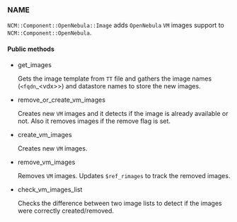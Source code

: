 
### NAME

`NCM::Component::OpenNebula::Image` adds `OpenNebula` `VM` images
support to `NCM::Component::OpenNebula`.

#### Public methods

- get\_images

    Gets the image template from `TT` file
    and gathers the image names (`<fqdn`\_&lt;vdx>>)
    and datastore names to store the new images.

- remove\_or\_create\_vm\_images

    Creates new `VM` images and it detects if the image is
    already available or not.
    Also it removes images if the remove flag is set.

- create\_vm\_images

    Creates new `VM` images.

- remove\_vm\_images

    Removes `VM` images.
    Updates `$ref_rimages` to track the removed images.

- check\_vm\_images\_list

    Checks the difference between two image lists
    to detect if the images were correctly created/removed.
